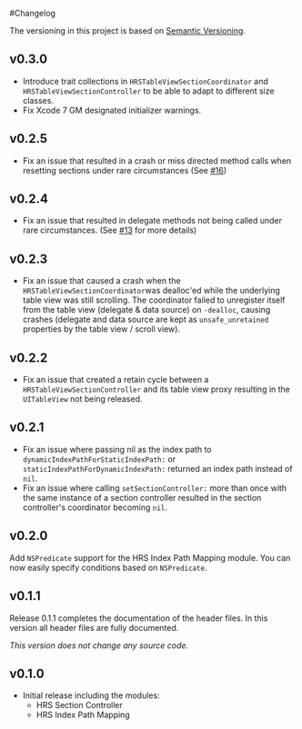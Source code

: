#Changelog

The versioning in this project is based on [Semantic Versioning](http://semver.org).

## v0.3.0
- Introduce trait collections in `HRSTableViewSectionCoordinator` and `HRSTableViewSectionController` to be able to adapt to different size classes.
- Fix Xcode 7 GM designated initializer warnings.

## v0.2.5
- Fix an issue that resulted in a crash or miss directed method calls when resetting sections under rare circumstances (See [\#16](https://github.com/Hotel-Reservation-Service/HRSAdvancedTableViews/pull/18))

## v0.2.4
- Fix an issue that resulted in delegate methods not being called under rare circumstances. (See [\#13](https://github.com/Hotel-Reservation-Service/HRSAdvancedTableViews/issues/13) for more details)

## v0.2.3
- Fix an issue that caused a crash when the `HRSTableViewSectionCoordinator`was dealloc'ed while the underlying table view was still scrolling.
The coordinator failed to unregister itself from the table view (delegate & data source) on `-dealloc`, causing crashes (delegate and data source are kept as `unsafe_unretained` properties by the table view / scroll view).

## v0.2.2
- Fix an issue that created a retain cycle between a `HRSTableViewSectionController` and its table view proxy resulting in the `UITableView` not being released.

## v0.2.1
- Fix an issue where passing nil as the index path to `dynamicIndexPathForStaticIndexPath:` or `staticIndexPathForDynamicIndexPath:` returned an index path instead of `nil`.
- Fix an issue where calling `setSectionController:` more than once with the same instance of a section controller resulted in the section controller's coordinator becoming `nil`.

## v0.2.0
Add `NSPredicate` support for the HRS Index Path Mapping module. You can now easily specify conditions based on `NSPredicate`.

## v0.1.1
Release 0.1.1 completes the documentation of the header files. In this version all header files are fully documented.

*This version does not change any source code.*

## v0.1.0
- Initial release including the modules:
	- HRS Section Controller
	- HRS Index Path Mapping
